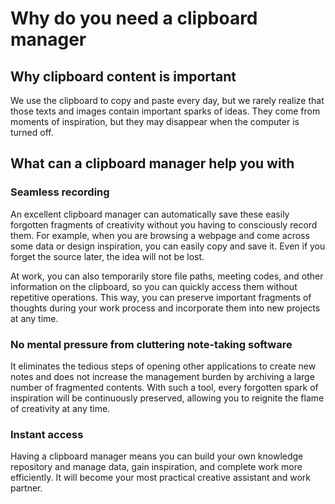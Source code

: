 # Why do you need a clipboard manager

## Why clipboard content is important
We use the clipboard to copy and paste every day, but we rarely realize that those texts and images contain important sparks of ideas. They come from moments of inspiration, but they may disappear when the computer is turned off.

## What can a clipboard manager help you with
### Seamless recording
An excellent clipboard manager can automatically save these easily forgotten fragments of creativity without you having to consciously record them. For example, when you are browsing a webpage and come across some data or design inspiration, you can easily copy and save it. Even if you forget the source later, the idea will not be lost.

At work, you can also temporarily store file paths, meeting codes, and other information on the clipboard, so you can quickly access them without repetitive operations. This way, you can preserve important fragments of thoughts during your work process and incorporate them into new projects at any time.

### No mental pressure from cluttering note-taking software
It eliminates the tedious steps of opening other applications to create new notes and does not increase the management burden by archiving a large number of fragmented contents. With such a tool, every forgotten spark of inspiration will be continuously preserved, allowing you to reignite the flame of creativity at any time.

### Instant access
Having a clipboard manager means you can build your own knowledge repository and manage data, gain inspiration, and complete work more efficiently. It will become your most practical creative assistant and work partner.

<custom-component/>
<CustomComponent/>